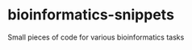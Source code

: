 bioinformatics-snippets
=======================

Small pieces of code for various bioinformatics tasks